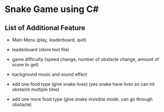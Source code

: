 # Snake Game using C#

## List of Additional Feature

- Main Menu (play, leaderboard, quit)

- leaderboard (store text file)

- game difficulty (speed change, number of obstacle change, amount of score to get)

- background music and sound effect

- add one food type (give snake lives) (yes snake have lives so can hit obstacle multiple time)

- add one more food type (give snake invisible mode, can go through obstacle)
